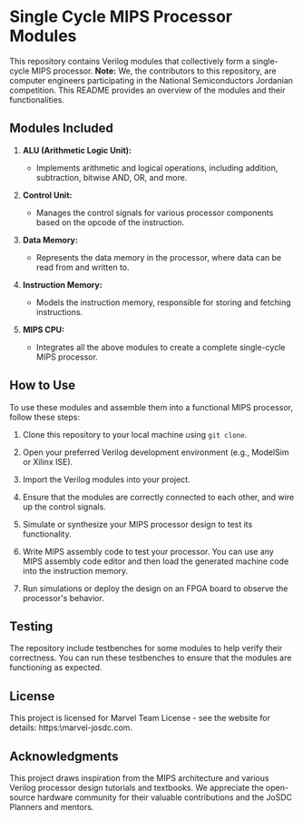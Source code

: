 # Single Cycle MIPS Processor Modules

This repository contains Verilog modules that collectively form a single-cycle MIPS processor. 
**Note:** We, the contributors to this repository, are computer engineers participating in the National Semiconductors Jordanian competition.
This README provides an overview of the modules and their functionalities.

## Modules Included

1. **ALU (Arithmetic Logic Unit):**
   - Implements arithmetic and logical operations, including addition, subtraction, bitwise AND, OR, and more.

2. **Control Unit:**
   - Manages the control signals for various processor components based on the opcode of the instruction.

3. **Data Memory:**
   - Represents the data memory in the processor, where data can be read from and written to.

4. **Instruction Memory:**
   - Models the instruction memory, responsible for storing and fetching instructions.

5. **MIPS CPU:**
   - Integrates all the above modules to create a complete single-cycle MIPS processor.

## How to Use

To use these modules and assemble them into a functional MIPS processor, follow these steps:

1. Clone this repository to your local machine using `git clone`.

2. Open your preferred Verilog development environment (e.g., ModelSim or Xilinx ISE).

3. Import the Verilog modules into your project.

4. Ensure that the modules are correctly connected to each other, and wire up the control signals.

5. Simulate or synthesize your MIPS processor design to test its functionality.

6. Write MIPS assembly code to test your processor. You can use any MIPS assembly code editor and then load the generated machine code into the instruction memory.

7. Run simulations or deploy the design on an FPGA board to observe the processor's behavior.

## Testing

The repository include testbenches for some modules to help verify their correctness. You can run these testbenches to ensure that the modules are functioning as expected.

## License

This project is licensed for Marvel Team License - see the website for details: https:\\marvel-josdc.com.

## Acknowledgments

This project draws inspiration from the MIPS architecture and various Verilog processor design tutorials and textbooks. We appreciate the open-source hardware community for their valuable contributions and the JoSDC Planners and mentors.

